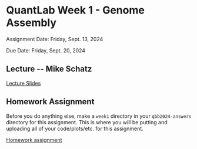 # QuantLab Week 1 - Genome Assembly
Assignment Date: Friday, Sept. 13, 2024

Due Date: Friday, Sept. 20, 2024

## Lecture -- Mike Schatz

[Lecture Slides](https://www.dropbox.com/scl/fi/2oxr3sbmfthemrmb8ne90/2024.09.12.QBLab.GenomeSequencing.pdf?rlkey=9dg26etap0ukyx3wney65n5s0&e=1&dl=0)

## Homework Assignment

Before you do anything else, make a `week1` directory in your `qbb2024-answers` directory for this assignment. This is where you will be putting and uploading all of your code/plots/etc. for this assignment.

[Homework assignment](../assignments/lab/genome_assembly/assignment/index.md) 
